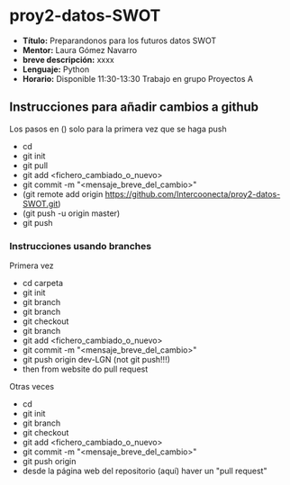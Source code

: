 # proy2-datos-SWOT

- **Título:** Preparandonos para los futuros datos SWOT
- **Mentor:** Laura Gómez Navarro
- **breve descripción:** xxxx
- **Lenguaje:** Python
- **Horario:** Disponible 11:30-13:30 Trabajo en grupo Proyectos A

## Instrucciones para añadir cambios a github
Los pasos en () solo para la primera vez que se haga push

- cd <carpeta>
- git init
- git pull
- git add <fichero_cambiado_o_nuevo>
- git commit -m "<mensaje_breve_del_cambio>"
- (git remote add origin https://github.com/Intercoonecta/proy2-datos-SWOT.git)
- (git push -u origin master)
- git push
    
### Instrucciones usando branches

Primera vez
- cd carpeta
- git init
- git branch
- git branch <nombre-branch>
- git checkout <nombre-branch>
- git branch
- git add <fichero_cambiado_o_nuevo>
- git commit -m "<mensaje_breve_del_cambio>"
- git push origin dev-LGN (not git push!!!)
- then from website do pull request

Otras veces
- cd <carpeta>
- git init
- git branch
- git checkout <nombre-branch>
- git add <fichero_cambiado_o_nuevo>
- git commit -m "<mensaje_breve_del_cambio>"
- git push origin <nombre-branch> 
- desde la página web del repositorio (aquí) haver un "pull request"
